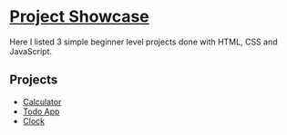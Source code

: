 # [Project Showcase](https://nuralam123.github.io/going-back)

Here I listed 3 simple beginner level projects done with HTML, CSS and JavaScript.

## Projects

- [Calculator](./calculator/README.md)
- [Todo App](./todo-list/README.md)
- [Clock](./clock/README.md)
